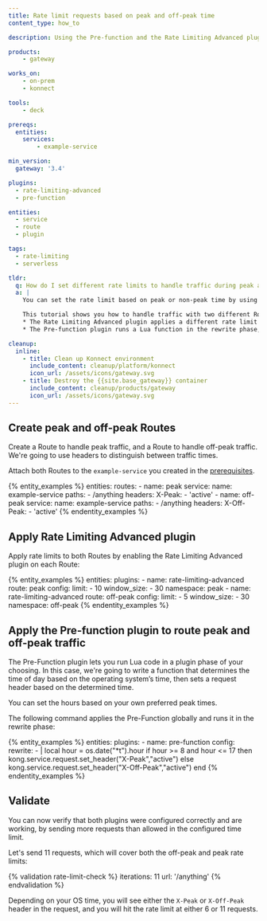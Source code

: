 ```yaml
---
title: Rate limit requests based on peak and off-peak time
content_type: how_to

description: Using the Pre-function and the Rate Limiting Advanced plugins, set the rate limit based on peak or non-peak time.

products:
    - gateway

works_on:
    - on-prem
    - konnect

tools:
    - deck

prereqs:
  entities:
    services:
        - example-service

min_version:
  gateway: '3.4'

plugins:
  - rate-limiting-advanced
  - pre-function

entities:
  - service
  - route
  - plugin

tags:
  - rate-limiting
  - serverless

tldr:
  q: How do I set different rate limits to handle traffic during peak and off-peak time?
  a: |
    You can set the rate limit based on peak or non-peak time by using the Pre-function and the Rate Limiting Advanced plugins together.

    This tutorial shows you how to handle traffic with two different Routes: one for peak traffic, and one for off-peak traffic. Then, you apply two plugins:
    * The Rate Limiting Advanced plugin applies a different rate limit to each Route.
    * The Pre-function plugin runs a Lua function in the rewrite phase, sending traffic to one of these Routes based on the defined peak and off-peak settings in the headers.

cleanup:
  inline:
    - title: Clean up Konnect environment
      include_content: cleanup/platform/konnect
      icon_url: /assets/icons/gateway.svg
    - title: Destroy the {{site.base_gateway}} container
      include_content: cleanup/products/gateway
      icon_url: /assets/icons/gateway.svg
---
```


## Create peak and off-peak Routes

Create a Route to handle peak traffic, and a Route to handle off-peak traffic. 
We're going to use headers to distinguish between traffic times.

Attach both Routes to the `example-service` you created in the [prerequisites](#prerequisites).

{% entity_examples %}
entities:
  routes:
    - name: peak
      service:
        name: example-service
      paths:
        - /anything
      headers:
        X-Peak:
          - 'active'
    - name: off-peak
      service:
        name: example-service
      paths:
        - /anything
      headers:
        X-Off-Peak:
          - 'active'
{% endentity_examples %}

## Apply Rate Limiting Advanced plugin

Apply rate limits to both Routes by enabling the Rate Limiting Advanced plugin on each Route:

{% entity_examples %}
entities:
  plugins:
    - name: rate-limiting-advanced
      route: peak
      config:
        limit:
          - 10
        window_size:
          - 30
        namespace: peak
    - name: rate-limiting-advanced
      route: off-peak
      config:
        limit:
          - 5
        window_size:
          - 30
        namespace: off-peak
{% endentity_examples %}


## Apply the Pre-function plugin to route peak and off-peak traffic

The Pre-Function plugin lets you run Lua code in a plugin phase of your choosing.
In this case, we're going to write a function that determines the time of day 
based on the operating system’s time, then sets a request header based on the determined time.

You can set the hours based on your own preferred peak times.

The following command applies the Pre-Function globally and runs it in the rewrite phase:

{% entity_examples %}
entities:
  plugins:
    - name: pre-function
      config:
        rewrite:
          - |
              local hour = os.date("*t").hour
              if hour >= 8 and hour <= 17
              then
                kong.service.request.set_header("X-Peak","active")
              else
                kong.service.request.set_header("X-Off-Peak","active")
              end
{% endentity_examples %}

## Validate

You can now verify that both plugins were configured correctly and are working, by sending more requests than allowed in the configured time limit.

Let's send 11 requests, which will cover both the off-peak and peak rate limits:

{% validation rate-limit-check %}
iterations: 11
url: '/anything'
{% endvalidation %}

Depending on your OS time, you will see either the `X-Peak` or `X-Off-Peak` header in the request, 
and you will hit the rate limit at either 6 or 11 requests.